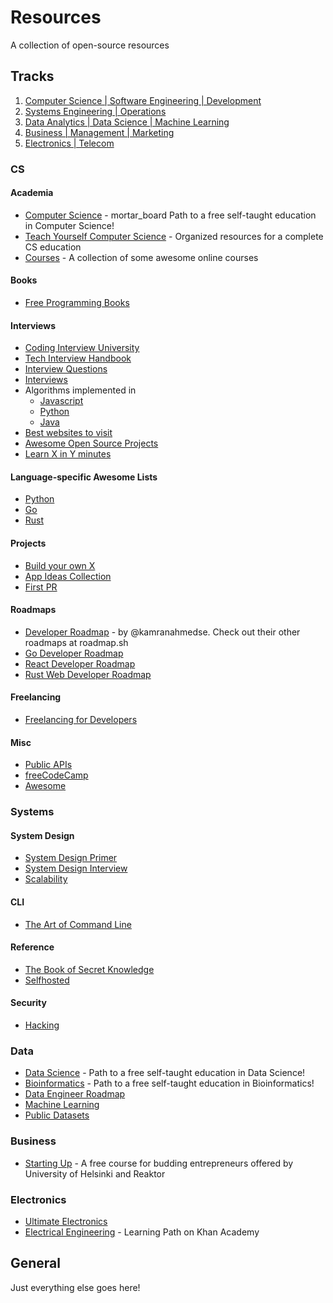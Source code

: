 # Resources

A collection of open-source resources

## Tracks
1. [Computer Science | Software Engineering | Development](#cs)
2. [Systems Engineering | Operations](#systems)
3. [Data Analytics | Data Science | Machine Learning](#data)
4. [Business | Management | Marketing](#business)
5. [Electronics | Telecom](#electronics)

### CS

#### Academia
- [Computer Science](https://github.com/ossu/computer-science) - mortar_board Path to a free self-taught education in Computer Science! 
- [Teach Yourself Computer Science](https://teachyourselfcs.com) - Organized resources for a complete CS education
- [Courses](https://github.com/prakhar1989/awesome-courses) - A collection of some awesome online courses

#### Books
- [Free Programming Books](https://github.com/EbookFoundation/free-programming-books)

#### Interviews
- [Coding Interview University](https://github.com/jwasham/coding-interview-university)
- [Tech Interview Handbook](https://github.com/yangshun/tech-interview-handbook)
- [Interview Questions](https://github.com/DopplerHQ/awesome-interview-questions)
- [Interviews](https://github.com/kdn251/interviews)
- Algorithms implemented in
  - [Javascript](https://github.com/trekhleb/javascript-algorithms)
  - [Python](https://github.com/TheAlgorithms/Python)
  - [Java](https://github.com/TheAlgorithms/Java)
- [Best websites to visit](https://github.com/sdmg15/Best-websites-a-programmer-should-visit)
- [Awesome Open Source Projects](https://awesomeopensource.com/projects)
- [Learn X in Y minutes](https://learnxinyminutes.com/)

#### Language-specific Awesome Lists
- [Python](https://github.com/vinta/awesome-python) 
- [Go](https://github.com/avelino/awesome-go)
- [Rust](https://github.com/rust-unofficial/awesome-rust)

#### Projects
- [Build your own X](https://github.com/danistefanovic/build-your-own-x)
- [App Ideas Collection](https://github.com/florinpop17/app-ideas)
- [First PR](https://github.com/MunGell/awesome-for-beginners)

#### Roadmaps
- [Developer Roadmap](https://github.com/kamranahmedse/developer-roadmap) - by @kamranahmedse. Check out their other roadmaps at roadmap.sh
- [Go Developer Roadmap](https://github.com/Alikhll/golang-developer-roadmap)
- [React Developer Roadmap](https://github.com/adam-golab/react-developer-roadmap)
- [Rust Web Developer Roadmap](https://github.com/anshulrgoyal/rust-web-developer-roadmap)

#### Freelancing
- [Freelancing for Developers](https://freelancingfordevs.com/)

#### Misc
- [Public APIs](https://github.com/public-apis/public-apis)
- [freeCodeCamp](https://github.com/freeCodeCamp/freeCodeCamp)
- [Awesome](https://github.com/sindresorhus/awesome)

### Systems
#### System Design
- [System Design Primer](https://github.com/donnemartin/system-design-primer)
- [System Design Interview](https://github.com/checkcheckzz/system-design-interview)
- [Scalability](https://github.com/binhnguyennus/awesome-scalability)

#### CLI
- [The Art of Command Line](https://github.com/jlevy/the-art-of-command-line)

#### Reference
- [The Book of Secret Knowledge](https://github.com/trimstray/the-book-of-secret-knowledge)
- [Selfhosted](https://github.com/awesome-selfhosted/awesome-selfhosted)

#### Security
- [Hacking](https://github.com/Hack-with-Github/Awesome-Hacking)

### Data
- [Data Science](https://github.com/ossu/data-science) - Path to a free self-taught education in Data Science!
- [Bioinformatics](https://github.com/ossu/bioinformatics) - Path to a free self-taught education in Bioinformatics!
- [Data Engineer Roadmap](https://github.com/datastacktv/data-engineer-roadmap)
- [Machine Learning](https://github.com/josephmisiti/awesome-machine-learning)
- [Public Datasets](https://github.com/awesomedata/awesome-public-datasets)

### Business
- [Starting Up](https://starting-up.org/en/) - A free course for budding entrepreneurs offered by University of Helsinki and Reaktor

### Electronics
- [Ultimate Electronics](https://ultimateelectronicsbook.com/)
- [Electrical Engineering](https://www.khanacademy.org/science/electrical-engineering) - Learning Path on Khan Academy

## General
Just everything else goes here!

